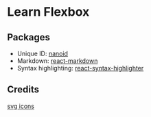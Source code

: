 # Learn Flexbox

## Packages

- Unique ID: [nanoid](https://www.npmjs.com/package/nanoid)
- Markdown: [react-markdown](https://www.npmjs.com/package/react-markdown)
- Syntax highlighting: [react-syntax-highlighter](https://www.npmjs.com/package/react-syntax-highlighter)

## Credits

[svg icons](https://drawkit.gumroad.com/l/sBrtV?recommended_by=library)
